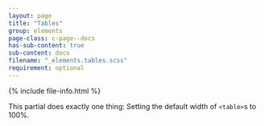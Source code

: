```yaml
---
layout: page
title: "Tables"
group: elements
page-class: c-page--docs
has-sub-content: true
sub-content: docs
filename: "_elements.tables.scss"
requirement: optional
---
```


{% include file-info.html %}

This partial does exactly one thing: Setting the default width of `<table>`s to 100%.
